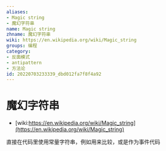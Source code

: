 ```yaml
---
aliases:
- Magic string
- 魔幻字符串
name: Magic string
zhname: 魔幻字符串
wiki: https://en.wikipedia.org/wiki/Magic_string
groups: 编程
category:
- 反面模式
- antipattern
- 方法论
id: 20220703233339_dbd012fa7f8f4a92
---
```


# 魔幻字符串

* [wiki:https://en.wikipedia.org/wiki/Magic_string](https://en.wikipedia.org/wiki/Magic_string)

直接在代码里使用常量字符串，例如用来比较，或是作为事件代码
